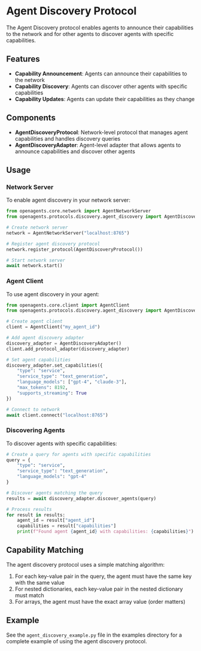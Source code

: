 # Agent Discovery Protocol

The Agent Discovery protocol enables agents to announce their capabilities to the network and for other agents to discover agents with specific capabilities.

## Features

- **Capability Announcement**: Agents can announce their capabilities to the network
- **Capability Discovery**: Agents can discover other agents with specific capabilities
- **Capability Updates**: Agents can update their capabilities as they change

## Components

- **AgentDiscoveryProtocol**: Network-level protocol that manages agent capabilities and handles discovery queries
- **AgentDiscoveryAdapter**: Agent-level adapter that allows agents to announce capabilities and discover other agents

## Usage

### Network Server

To enable agent discovery in your network server:

```python
from openagents.core.network import AgentNetworkServer
from openagents.protocols.discovery.agent_discovery import AgentDiscoveryProtocol

# Create network server
network = AgentNetworkServer("localhost:8765")

# Register agent discovery protocol
network.register_protocol(AgentDiscoveryProtocol())

# Start network server
await network.start()
```

### Agent Client

To use agent discovery in your agent:

```python
from openagents.core.client import AgentClient
from openagents.protocols.discovery.agent_discovery import AgentDiscoveryAdapter

# Create agent client
client = AgentClient("my_agent_id")

# Add agent discovery adapter
discovery_adapter = AgentDiscoveryAdapter()
client.add_protocol_adapter(discovery_adapter)

# Set agent capabilities
discovery_adapter.set_capabilities({
    "type": "service",
    "service_type": "text_generation",
    "language_models": ["gpt-4", "claude-3"],
    "max_tokens": 8192,
    "supports_streaming": True
})

# Connect to network
await client.connect("localhost:8765")
```

### Discovering Agents

To discover agents with specific capabilities:

```python
# Create a query for agents with specific capabilities
query = {
    "type": "service",
    "service_type": "text_generation",
    "language_models": "gpt-4"
}

# Discover agents matching the query
results = await discovery_adapter.discover_agents(query)

# Process results
for result in results:
    agent_id = result["agent_id"]
    capabilities = result["capabilities"]
    print(f"Found agent {agent_id} with capabilities: {capabilities}")
```

## Capability Matching

The agent discovery protocol uses a simple matching algorithm:

1. For each key-value pair in the query, the agent must have the same key with the same value
2. For nested dictionaries, each key-value pair in the nested dictionary must match
3. For arrays, the agent must have the exact array value (order matters)

## Example

See the `agent_discovery_example.py` file in the examples directory for a complete example of using the agent discovery protocol. 